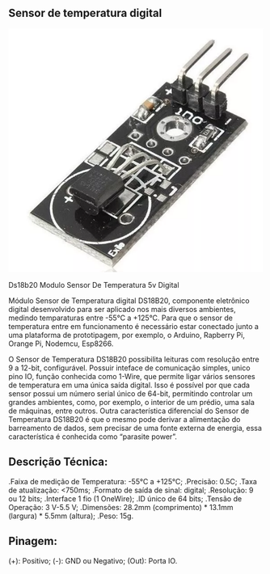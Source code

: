 ## Sensor de temperatura digital

![alt text](img/1.png)

Ds18b20 Modulo Sensor De Temperatura 5v Digital

Módulo Sensor de Temperatura digital DS18B20, componente eletrônico digital desenvolvido para ser aplicado nos mais diversos ambientes, medindo temparaturas entre -55°C a +125°C. Para que o sensor de temperatura entre em funcionamento é necessário estar conectado junto a uma plataforma de prototipagem, por exemplo, o Arduino, Rapberry Pi, Orange Pi, Nodemcu, Esp8266.

O Sensor de Temperatura DS18B20 possibilita leituras com resolução entre 9 a 12-bit, configurável. Possuir inteface de comunicação simples, unico pino IO, função conhecida como 1-Wire, que permite ligar vários sensores de temperatura em uma única saída digital. Isso é possível por que cada sensor possui um número serial único de 64-bit, permitindo controlar um grandes ambientes, como, por exemplo, o interior de um prédio, uma sala de máquinas, entre outros. Outra característica diferencial do Sensor de Temperatura DS18B20 é que o mesmo pode derivar a alimentação do barreamento de dados, sem precisar de uma fonte externa de energia, essa característica é conhecida como “parasite power”.

 

## Descrição Técnica:

.Faixa de medição de Temperatura: -55°C a +125°C;
.Precisão: 0.5C;
.Taxa de atualização: <750ms;
.Formato de saída de sinal: digital;
.Resolução: 9 ou 12 bits;
.Interface 1 fio (1 OneWire);
.ID único de 64 bits;
.Tensão de Operação: 3 V-5.5 V;
.Dimensões: 28.2mm (comprimento) * 13.1mm (largura) * 5.5mm (altura);
.Peso: 15g.

## Pinagem:

(+): Positivo;
(-): GND ou Negativo;
(Out): Porta IO.
